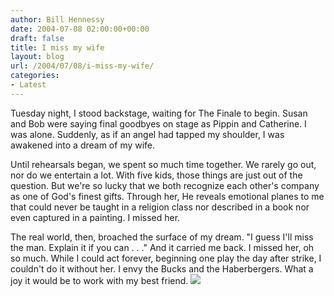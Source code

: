 ```yaml
---
author: Bill Hennessy
date: 2004-07-08 02:00:00+00:00
draft: false
title: I miss my wife
layout: blog
url: /2004/07/08/i-miss-my-wife/
categories:
- Latest
---
```


Tuesday night, I stood backstage, waiting for The Finale to begin.  Susan and Bob were saying final goodbyes on stage as Pippin and Catherine.  I was alone.  Suddenly, as if an angel had tapped my shoulder, I was awakened into a dream of my wife.    
  
Until rehearsals began, we spent so much time together.  We rarely go out, nor do we entertain a lot.  With five kids, those things are just out of the question.  But we're so lucky that we both recognize each other's company as one of God's finest gifts.  Through her, He reveals emotional planes to me that could never be taught in a religion class nor described in a book nor even captured in a painting.  I missed her.  
  
The real world, then, broached the surface of my dream.  "I guess I'll miss the man. Explain it if you can . . ."  And it carried me back.  I missed her, oh so much.  While I could act forever, beginning one play the day after strike, I couldn't do it without her.  I envy the Bucks and the Haberbergers.  What a joy it would be to work with my best friend.  ![](https://blog.billhennessy.com/aggbug.aspx?PostID=710)


